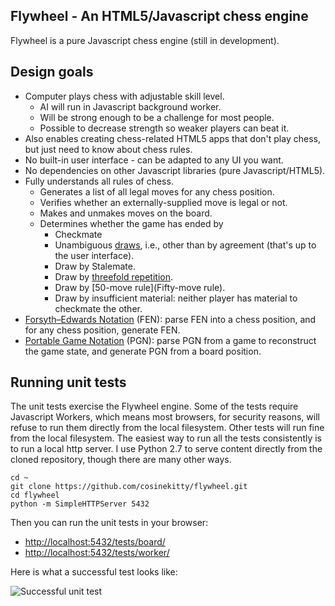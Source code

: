 ## Flywheel - An HTML5/Javascript chess engine

Flywheel is a pure Javascript chess engine (still in development).

## Design goals

* Computer plays chess with adjustable skill level.
  * AI will run in Javascript background worker.
  * Will be strong enough to be a challenge for most people.
  * Possible to decrease strength so weaker players can beat it.
* Also enables creating chess-related HTML5 apps that don't play chess, but just need to know about chess rules.
* No built-in user interface - can be adapted to any UI you want.
* No dependencies on other Javascript libraries (pure Javascript/HTML5).
* Fully understands all rules of chess.
  * Generates a list of all legal moves for any chess position.
  * Verifies whether an externally-supplied move is legal or not.
  * Makes and unmakes moves on the board.
  * Determines whether the game has ended by
    * Checkmate
    * Unambiguous [draws](https://en.wikipedia.org/wiki/Draw_(chess)), i.e., other than by agreement (that's up to the user interface).
    * Draw by Stalemate.
    * Draw by [threefold repetition](https://en.wikipedia.org/wiki/Threefold_repetition).
    * Draw by [50-move rule](Fifty-move rule).
    * Draw by insufficient material: neither player has material to checkmate the other.
* [Forsyth–Edwards Notation](https://en.wikipedia.org/wiki/Forsyth%E2%80%93Edwards_Notation) (FEN): parse FEN into a chess position, and for any chess position, generate FEN.
* [Portable Game Notation](https://en.wikipedia.org/wiki/Portable_Game_Notation) (PGN): parse PGN from a game to reconstruct the game state, and generate PGN from a board position.

## Running unit tests

The unit tests exercise the Flywheel engine.  Some of the tests require Javascript Workers, which means most browsers,  for security reasons, will refuse to run them directly from the local filesystem.  Other tests will run fine from the local filesystem.  The easiest way to run all the tests consistently is to run a local http server.  I use Python 2.7 to serve content directly from the cloned repository, though there are many other ways.

````
cd ~
git clone https://github.com/cosinekitty/flywheel.git
cd flywheel
python -m SimpleHTTPServer 5432
````

Then you can run the unit tests in your browser: 

* <a href="http://localhost:5432/tests/board/">http://localhost:5432/tests/board/</a>
* <a href="http://localhost:5432/tests/worker/">http://localhost:5432/tests/worker/</a>

Here is what a successful test looks like:

![Successful unit test](https://raw.githubusercontent.com/cosinekitty/flywheel/fe748a54971dfec6d01ce879eecd4788174da24a/image/flywheel-unit-test-pass.png)
